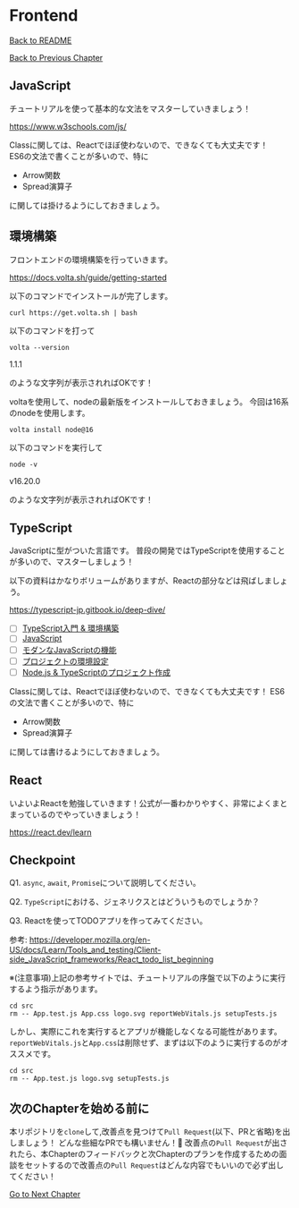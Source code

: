 # Frontend

[Back to README](/README.md)

[Back to Previous Chapter](/Chap2.md)
## JavaScript
チュートリアルを使って基本的な文法をマスターしていきましょう！

https://www.w3schools.com/js/

Classに関しては、Reactでほぼ使わないので、できなくても大丈夫です！　
ES6の文法で書くことが多いので、特に

- Arrow関数
- Spread演算子

に関しては掛けるようにしておきましょう。

## 環境構築
フロントエンドの環境構築を行っていきます。

https://docs.volta.sh/guide/getting-started

以下のコマンドでインストールが完了します。

```
curl https://get.volta.sh | bash
```

以下のコマンドを打って

```
volta --version
```

1.1.1

のような文字列が表示されればOKです！

voltaを使用して、nodeの最新版をインストールしておきましょう。
今回は16系のnodeを使用します。

```
volta install node@16
```

以下のコマンドを実行して

```
node -v
```

v16.20.0

のような文字列が表示されればOKです！





## TypeScript

JavaScriptに型がついた言語です。
普段の開発ではTypeScriptを使用することが多いので、マスターしましょう！

以下の資料はかなりボリュームがありますが、Reactの部分などは飛ばしましょう。

https://typescript-jp.gitbook.io/deep-dive/

- [ ] [TypeScript入門 & 環境構築](https://typescript-jp.gitbook.io/deep-dive/getting-started)
- [ ] [JavaScript](https://typescript-jp.gitbook.io/deep-dive/recap)
- [ ] [モダンなJavaScriptの機能](https://typescript-jp.gitbook.io/deep-dive/recap)
- [ ] [プロジェクトの環境設定](https://typescript-jp.gitbook.io/deep-dive/project)
- [ ] [Node.js & TypeScriptのプロジェクト作成](https://typescript-jp.gitbook.io/deep-dive/nodejs)

Classに関しては、Reactでほぼ使わないので、できなくても大丈夫です！
ES6の文法で書くことが多いので、特に

- Arrow関数
- Spread演算子

に関しては書けるようにしておきましょう。

## React

いよいよReactを勉強していきます！公式が一番わかりやすく、非常によくまとまっているのでやっていきましょう！

https://react.dev/learn

## Checkpoint

Q1. `async`, `await`, `Promise`について説明してください。

Q2. `TypeScript`における、ジェネリクスとはどういうものでしょうか？

Q3. Reactを使ってTODOアプリを作ってみてください。

参考: https://developer.mozilla.org/en-US/docs/Learn/Tools_and_testing/Client-side_JavaScript_frameworks/React_todo_list_beginning

※(注意事項)上記の参考サイトでは、チュートリアルの序盤で以下のように実行するよう指示があります。
```
cd src
rm -- App.test.js App.css logo.svg reportWebVitals.js setupTests.js
```
しかし、実際にこれを実行するとアプリが機能しなくなる可能性があります。`reportWebVitals.js`と`App.css`は削除せず、まずは以下のように実行するのがオススメです。
```
cd src
rm -- App.test.js logo.svg setupTests.js
```

## 次のChapterを始める前に

本リポジトリを`clone`して,改善点を見つけて`Pull Request`(以下、PRと省略)を出しましょう！
どんな些細なPRでも構いません！:pray:
改善点の`Pull Request`が出されたら、本Chapterのフィードバックと次Chapterのプランを作成するための面談をセットするので改善点の`Pull Request`はどんな内容でもいいので必ず出してください！

[Go to Next Chapter](/Chap4.md)

